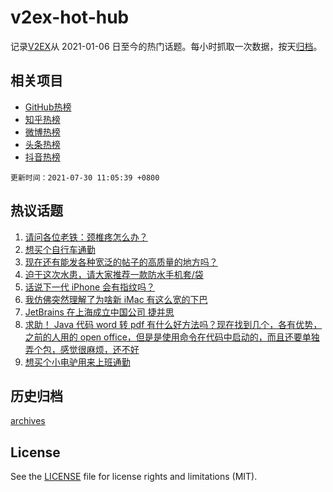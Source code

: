 # v2ex-hot-hub

 记录[V2EX](https://www.v2ex.com/)从 2021-01-06 日至今的热门话题。每小时抓取一次数据，按天[归档](archives)。
 
 ## 相关项目

- [GitHub热榜](https://github.com/lonnyzhang423/github-hot-hub)
- [知乎热榜](https://github.com/lonnyzhang423/zhihu-hot-hub)
- [微博热榜](https://github.com/lonnyzhang423/weibo-hot-hub)
- [头条热榜](https://github.com/lonnyzhang423/toutiao-hot-hub)
- [抖音热榜](https://github.com/lonnyzhang423/douyin-hot-hub)


 `更新时间：2021-07-30 11:05:39 +0800`

## 热议话题

1. [请问各位老铁：颈椎疼怎么办？](https://www.v2ex.com/t/792481)
1. [想买个自行车通勤](https://www.v2ex.com/t/792521)
1. [现在还有能发各种宽泛的帖子的高质量的地方吗？](https://www.v2ex.com/t/792537)
1. [迫于这次水患，请大家推荐一款防水手机套/袋](https://www.v2ex.com/t/792456)
1. [话说下一代 iPhone 会有指纹吗？](https://www.v2ex.com/t/792450)
1. [我仿佛突然理解了为啥新 iMac 有这么宽的下巴](https://www.v2ex.com/t/792490)
1. [JetBrains 在上海成立中国公司 捷并思](https://www.v2ex.com/t/792621)
1. [求助！ Java 代码 word 转 pdf 有什么好方法吗？现在找到几个，各有优势，之前的人用的 open office，但是是使用命令在代码中启动的，而且还要单独弄个包，感觉很麻烦，还不好](https://www.v2ex.com/t/792458)
1. [想买个小电驴用来上班通勤](https://www.v2ex.com/t/792600)

## 历史归档

[archives](archives)

## License

See the [LICENSE](LICENSE) file for license rights and limitations (MIT).
